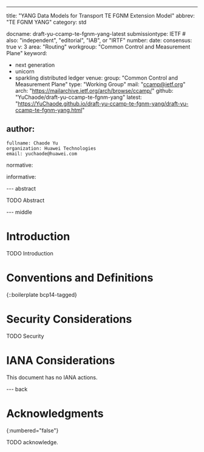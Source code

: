 ---
title: "YANG Data Models for Transport TE FGNM Extension Model"
abbrev: "TE FGNM YANG"
category: std

docname: draft-yu-ccamp-te-fgnm-yang-latest
submissiontype: IETF  # also: "independent", "editorial", "IAB", or "IRTF"
number:
date:
consensus: true
v: 3
area: "Routing"
workgroup: "Common Control and Measurement Plane"
keyword:
 - next generation
 - unicorn
 - sparkling distributed ledger
venue:
  group: "Common Control and Measurement Plane"
  type: "Working Group"
  mail: "ccamp@ietf.org"
  arch: "https://mailarchive.ietf.org/arch/browse/ccamp/"
  github: "YuChaode/draft-yu-ccamp-te-fgnm-yang"
  latest: "https://YuChaode.github.io/draft-yu-ccamp-te-fgnm-yang/draft-yu-ccamp-te-fgnm-yang.html"

author:
 -
    fullname: Chaode Yu
    organization: Huawei Technologies
    email: yuchaode@huawei.com

normative:

informative:


--- abstract

TODO Abstract


--- middle

# Introduction

TODO Introduction


# Conventions and Definitions

{::boilerplate bcp14-tagged}


# Security Considerations

TODO Security


# IANA Considerations

This document has no IANA actions.


--- back

# Acknowledgments
{:numbered="false"}

TODO acknowledge.
